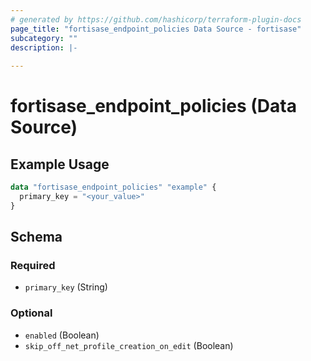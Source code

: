 ```yaml
---
# generated by https://github.com/hashicorp/terraform-plugin-docs
page_title: "fortisase_endpoint_policies Data Source - fortisase"
subcategory: ""
description: |-
  
---
```


# fortisase_endpoint_policies (Data Source)



## Example Usage

```terraform
data "fortisase_endpoint_policies" "example" {
  primary_key = "<your_value>"
}
```

<!-- schema generated by tfplugindocs -->
## Schema

### Required

- `primary_key` (String)

### Optional

- `enabled` (Boolean)
- `skip_off_net_profile_creation_on_edit` (Boolean)
